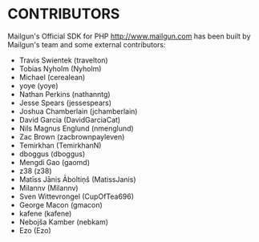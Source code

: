 CONTRIBUTORS
============

Mailgun's Official SDK for PHP http://www.mailgun.com has been built by Mailgun's team and some external contributors:

- Travis Swientek (travelton)
- Tobias Nyholm (Nyholm)
- Michael (cerealean)
- yoye (yoye)
- Nathan Perkins (nathanntg)
- Jesse Spears (jessespears)
- Joshua Chamberlain (jchamberlain)
- David Garcia (DavidGarciaCat)
- Nils Magnus Englund (nmenglund)
- Zac Brown (zacbrownpayleven)
- Temirkhan (TemirkhanN)
- dboggus (dboggus)
- Mengdi Gao (gaomd)
- z38 (z38)
- Matīss Jānis Āboltiņš (MatissJanis)
- Milannv (Milannv)
- Sven Wittevrongel (CupOfTea696)
- George Macon (gmacon)
- kafene (kafene)
- Nebojša Kamber (nebkam)
- Ezo (Ezo)

